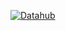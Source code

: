 [![Datahub](https://img.shields.io/badge/launch-datahub-blue)]([https://dlab.datahub.berkeley.edu/hub/user-redirect/git-pull?repo=https%3A%2F%2Fgithub.com%2Fdlab-berkeley%2FR-Fundamentals&urlpath=rstudio%2F&branch=main](https://r.datahub.berkeley.edu/hub/user-redirect/git-pull?repo=https%3A%2F%2Fgithub.com%2Fevictionresearch%2Fcompss-244a&urlpath=rstudio%2F&branch=main))


